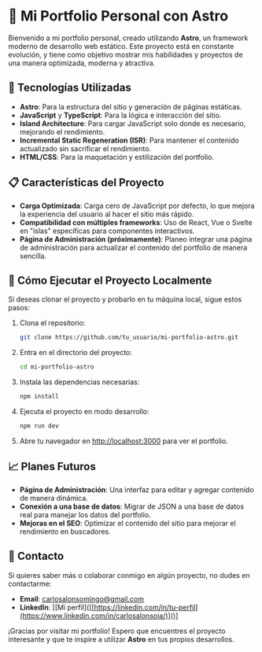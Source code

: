 # 🚀 Mi Portfolio Personal con Astro

Bienvenido a mi portfolio personal, creado utilizando **Astro**, un framework moderno de desarrollo web estático. Este proyecto está en constante evolución, y tiene como objetivo mostrar mis habilidades y proyectos de una manera optimizada, moderna y atractiva.

## 🌟 Tecnologías Utilizadas
- **Astro**: Para la estructura del sitio y generación de páginas estáticas.
- **JavaScript** y **TypeScript**: Para la lógica e interacción del sitio.
- **Island Architecture**: Para cargar JavaScript solo donde es necesario, mejorando el rendimiento.
- **Incremental Static Regeneration (ISR)**: Para mantener el contenido actualizado sin sacrificar el rendimiento.
- **HTML/CSS**: Para la maquetación y estilización del portfolio.

## 📋 Características del Proyecto
- **Carga Optimizada**: Carga cero de JavaScript por defecto, lo que mejora la experiencia del usuario al hacer el sitio más rápido.
- **Compatibilidad con múltiples frameworks**: Uso de React, Vue o Svelte en "islas" específicas para componentes interactivos.
- **Página de Administración (próximamente)**: Planeo integrar una página de administración para actualizar el contenido del portfolio de manera sencilla.

## 🔧 Cómo Ejecutar el Proyecto Localmente

Si deseas clonar el proyecto y probarlo en tu máquina local, sigue estos pasos:

1. Clona el repositorio:
   ```sh
   git clone https://github.com/tu_usuario/mi-portfolio-astro.git
   ```

2. Entra en el directorio del proyecto:
   ```sh
   cd mi-portfolio-astro
   ```

3. Instala las dependencias necesarias:
   ```sh
   npm install
   ```

4. Ejecuta el proyecto en modo desarrollo:
   ```sh
   npm run dev
   ```

5. Abre tu navegador en [http://localhost:3000](http://localhost:3000) para ver el portfolio.

## 📈 Planes Futuros
- **Página de Administración**: Una interfaz para editar y agregar contenido de manera dinámica.
- **Conexión a una base de datos**: Migrar de JSON a una base de datos real para manejar los datos del portfolio.
- **Mejoras en el SEO**: Optimizar el contenido del sitio para mejorar el rendimiento en buscadores.


## 📧 Contacto
Si quieres saber más o colaborar conmigo en algún proyecto, no dudes en contactarme:
- **Email**: carlosalonsomingo@gmail.com
- **LinkedIn**: [[Mi perfil]([[https://linkedin.com/in/tu-perfil](https://www.linkedin.com/in/carlosalonsoia/)]()]

¡Gracias por visitar mi portfolio! Espero que encuentres el proyecto interesante y que te inspire a utilizar **Astro** en tus propios desarrollos.

